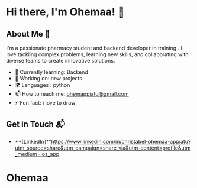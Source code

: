 # Hi there, I'm Ohemaa! 👋

## About Me 🚀

I'm a passionate pharmacy student and backend developer in training . I love tackling complex problems, learning new skills, and collaborating with diverse teams to create innovative solutions.

- 🌱 Currently learning: Backend
- 🔭 Working on: new projects
- 🌍 Languages : python
- 📫 How to reach me: ohemappiatu@gmail.com
- ⚡ Fun fact: i love to draw



## Get in Touch 📬
- **[LinkedIn]**https://www.linkedin.com/in/christabel-ohemaa-appiatu?utm_source=share&utm_campaign=share_via&utm_content=profile&utm_medium=ios_app



# Ohemaa
